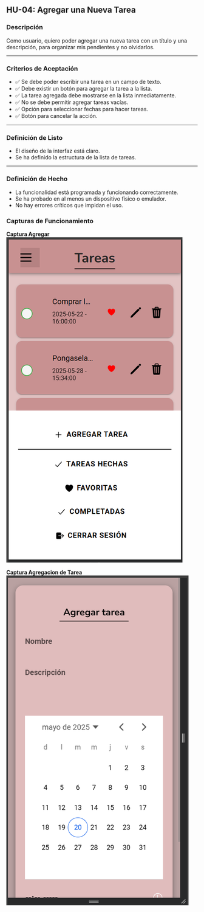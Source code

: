 ## HU-04: Agregar una Nueva Tarea

### Descripción
Como usuario, quiero poder agregar una nueva tarea con un título y una descripción, para organizar mis pendientes y no olvidarlos.

---

### Criterios de Aceptación
- ✅ Se debe poder escribir una tarea en un campo de texto.  
- ✅ Debe existir un botón para agregar la tarea a la lista.  
- ✅ La tarea agregada debe mostrarse en la lista inmediatamente.  
- ✅ No se debe permitir agregar tareas vacías.  
- ✅ Opción para seleccionar fechas para hacer tareas.  
- ✅ Botón para cancelar la acción.  

---

### Definición de Listo
- El diseño de la interfaz está claro.  
- Se ha definido la estructura de la lista de tareas.  

---

### Definición de Hecho
- La funcionalidad está programada y funcionando correctamente.  
- Se ha probado en al menos un dispositivo físico o emulador.  
- No hay errores críticos que impidan el uso.  

### Capturas de Funcionamiento
**Captura Agregar**
![Captura de pantalla de la app](imagenes/Agregar.png)

**Captura Agregacion de Tarea**
![Captura de pantalla de la app](imagenes/Formulario.png)

